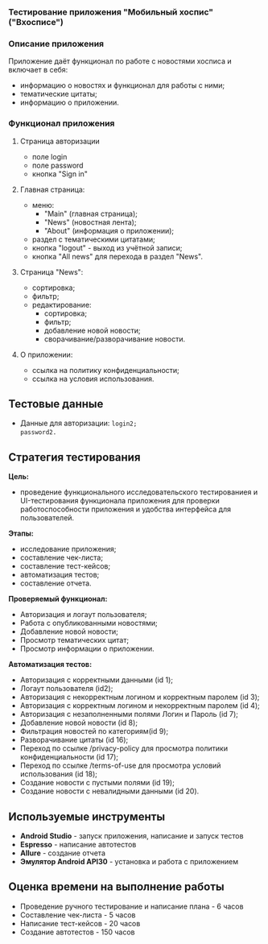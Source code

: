 ### Тестирование приложения "Мобильный хоспис" ("Вхосписе")

### **Описание приложения**

Приложение даёт функционал по работе с новостями хосписа и включает в себя:

* информацию о новостях и функционал для работы с ними;
* тематические цитаты;
* информацию о приложении.

### **Функционал приложения**

1. Страница авторизации
   * поле login
   * поле password
   * кнопка "Sign in"

2. Главная страница:
    * меню:
        * "Main" (главная страница);
        * "News" (новостная лента);
        * "About" (информация о приложении);
    * раздел с тематическими цитатами;
    * кнопка "logout" - выход из учётной записи;
    * кнопка "All news" для перехода в раздел "News".
3. Страница "News":
    * сортировка;
    * фильтр;
    * редактирование:
        * сортировка;
        * фильтр;
        * добавление новой новости;
        * сворачивание/разворачивание новости.
4. О приложении:
    * ссылка на политику конфиденциальности;
    * ссылка на условия использования.

## **Тестовые данные**
* Данные для авторизации:
`login2;`  
`password2.`

## **Стратегия тестирования**

**Цель:**
* проведение функционального исследовательского тестированиея и UI-тестирования функционала приложения для проверки работоспособности приложения и удобства интерфейса для пользователей.  

**Этапы:**
* исследование приложения;
* составление чек-листа;
* составление тест-кейсов;
* автоматизация тестов;
* составление отчета.

**Проверяемый функционал:**
* Авторизация и логаут пользователя;
* Работа с опубликованными новостями;
* Добавление новой новости;
* Просмотр тематических цитат;
* Просмотр информации о приложении.
  
**Автоматизация тестов:**
* Авторизация с корректными данными (id 1);
* Логаут пользователя (id2);
* Авторизация с некорректным логином и корректным паролем (id 3);
* Авторизация с корректным логином и некорректным паролем (id 4);
* Авторизация с незаполненными полями Логин и Пароль (id 7);
* Добавление новой новости (id 8);
* Фильтрация новостей по категориям(id 9);
* Разворачивание цитаты (id 16);
* Переход по ссылке /privacy-policy для просмотра политики конфиденциальности (id 17);
* Переход по ссылке /terms-of-use для просмотра условий использования (id 18);
* Создание новости с пустыми полями (id 19);
* Создание новости с невалидными данными (id 20).


## **Используемые инструменты**

* **Android Studio** - запуск приложения, написание и запуск тестов
* **Espresso** - написание автотестов
* **Allure** - создание отчета
* **Эмулятор Android API30** - установка и работа с приложением


## **Оценка времени на выполнение работы**
* Проведение ручного тестирование и написание плана - 6 часов
* Составление чек-листа - 5 часов
* Написание тест-кейсов - 20 часов
* Создание автотестов - 150 часов